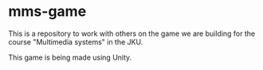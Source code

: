 # mms-game
This is a repository to work with others on the game we are building for the course "Multimedia systems" in the JKU.

This game is being made using Unity.
